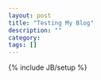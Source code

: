 ```yaml
---
layout: post
title: "Testing My Blog"
description: ""
category: 
tags: []
---
```

{% include JB/setup %}
